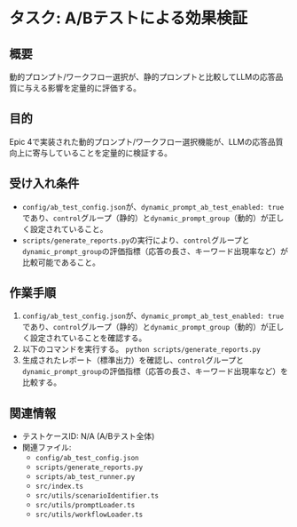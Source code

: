 # タスク: A/Bテストによる効果検証

## 概要
動的プロンプト/ワークフロー選択が、静的プロンプトと比較してLLMの応答品質に与える影響を定量的に評価する。

## 目的
Epic 4で実装された動的プロンプト/ワークフロー選択機能が、LLMの応答品質向上に寄与していることを定量的に検証する。

## 受け入れ条件
*   `config/ab_test_config.json`が、`dynamic_prompt_ab_test_enabled: true`であり、`control`グループ（静的）と`dynamic_prompt_group`（動的）が正しく設定されていること。
*   `scripts/generate_reports.py`の実行により、`control`グループと`dynamic_prompt_group`の評価指標（応答の長さ、キーワード出現率など）が比較可能であること。

## 作業手順
1.  `config/ab_test_config.json`が、`dynamic_prompt_ab_test_enabled: true`であり、`control`グループ（静的）と`dynamic_prompt_group`（動的）が正しく設定されていることを確認する。
2.  以下のコマンドを実行する。
    `python scripts/generate_reports.py`
3.  生成されたレポート（標準出力）を確認し、`control`グループと`dynamic_prompt_group`の評価指標（応答の長さ、キーワード出現率など）を比較する。

## 関連情報
*   テストケースID: N/A (A/Bテスト全体)
*   関連ファイル:
    *   `config/ab_test_config.json`
    *   `scripts/generate_reports.py`
    *   `scripts/ab_test_runner.py`
    *   `src/index.ts`
    *   `src/utils/scenarioIdentifier.ts`
    *   `src/utils/promptLoader.ts`
    *   `src/utils/workflowLoader.ts`